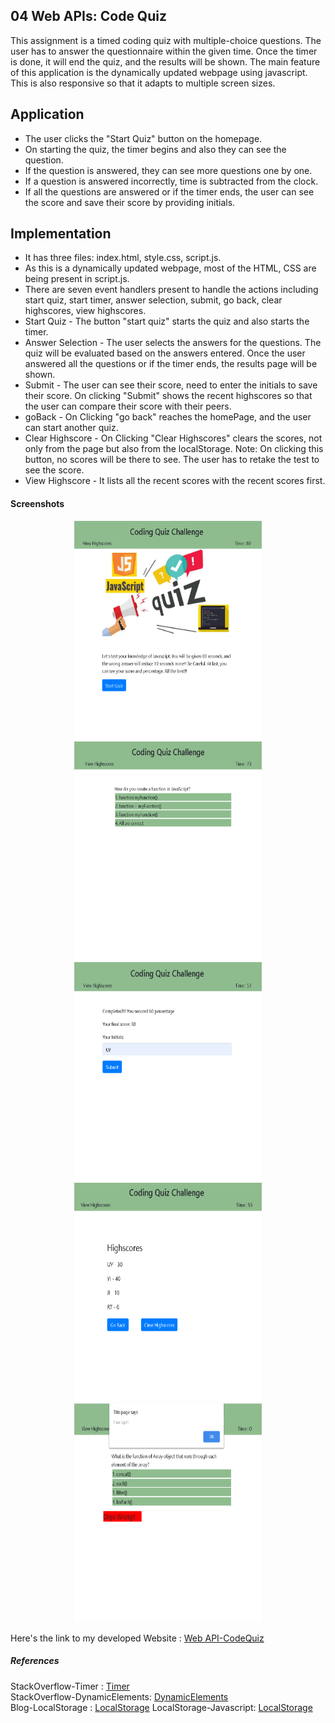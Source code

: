 ## 04 Web APIs: Code Quiz

This assignment is a timed coding quiz with multiple-choice questions. The user has to answer the questionnaire within the given time. Once the timer is done, it will end the quiz, and the results will be shown. The main feature of this application is the dynamically updated webpage using javascript. This is also responsive so that it adapts to multiple screen sizes.

## Application

* The user clicks the "Start Quiz" button on the homepage.
* On starting the quiz, the timer begins and also they can see the question.
* If the question is answered, they can see more questions one by one.
* If a question is answered incorrectly, time is subtracted from the clock.
* If all the questions are answered or if the timer ends, the user can see the score and save their score by providing initials.

## Implementation

* It has three files: index.html, style.css, script.js.
* As this is a dynamically updated webpage, most of the HTML, CSS are being present in script.js.
* There are seven event handlers present to handle the actions including start quiz, start timer, answer selection, submit, go back, clear highscores, view highscores.
* Start Quiz - The button "start quiz" starts the quiz and also starts the timer.
* Answer Selection - The user selects the answers for the questions. The quiz will be evaluated based on the answers entered. Once the user answered all the questions or if the timer ends, the results page will be shown.
* Submit - The user can see their score, need to enter the initials to save their score.
On clicking "Submit" shows the recent highscores so that the user can compare their score with their peers.
* goBack - On Clicking "go back" reaches the homePage, and the user can start another quiz.
* Clear Highscore - On Clicking "Clear Highscores" clears the scores, not only from the page but also from the localStorage. 
Note: On clicking this button, no scores will be there to see. The user has to retake the test to see the score.
* View Highscore  - It lists all the recent scores with the recent scores first.

#### Screenshots

<p style ="text-align:center;">
<img src="Assets/CodeQuizHomePage.jpg" width="300" alt= "HomePage" height="350"/>
<img src="Assets/CodeQuizQuesAns.jpg"  width="300" alt="Ques and Ans page" height="350"/>
<img src="Assets/CodeQuizResultsPage.jpg" width="300" alt="Show Results Page" height="350"/>
<img src="Assets/CodeQuizDisplayHighscores.jpg"  width="300" alt="Display Highscores Page" height="350"/>
<img src="Assets/CodeQuizAlertDisplay.jpg"  width="300" alt="Alert Display Page" height="350"/>
</p>

Here's the link to my developed Website : [Web API-CodeQuiz](https://yakinia.github.io/04-WebAPIs-CodeQuiz)

##### References

StackOverflow-Timer : [Timer](https://stackoverflow.com/questions/58964755/subtract-time-from-timer-if-answer-is-wrong-creating-a-quiz-javascript)<br/>
StackOverflow-DynamicElements: [DynamicElements](https://stackoverflow.com/questions/34896106/attach-event-to-dynamic-elements-in-javascript)<br/>
Blog-LocalStorage : [LocalStorage](https://www.taniarascia.com/how-to-use-local-storage-with-javascript/)
LocalStorage-Javascript: [LocalStorage](https://medium.com/better-programming/how-to-use-local-storage-with-javascript-9598834c8b72)
